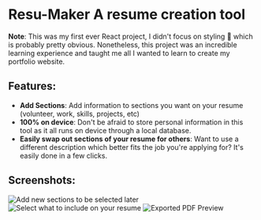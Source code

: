 # Resu-Maker A resume creation tool
**Note**: This was my first ever React project, I didn't focus on styling 😬 which is probably pretty obvious. Nonetheless, this project was an incredible learning experience and taught me all I wanted to learn to create my portfolio website.
## Features:
- **Add Sections**: Add information to sections you want on your resume (volunteer, work, skills, projects, etc)
- **100% on device**: Don't be afraid to store personal information in this tool as it all runs on device through a local database.
- **Easily swap out sections of your resume for others**: Want to use a different description which better fits the job you're applying for? It's easily done in a few clicks.
## Screenshots:
![Add new sections to be selected later](https://media.licdn.com/dms/image/v2/D562DAQESQ_mfaGD8gw/profile-treasury-image-shrink_800_800/profile-treasury-image-shrink_800_800/0/1722790428254?e=1725400800&v=beta&t=qUR30zVfUbtv3yWc_yXejYhKGra9C4bTppSuLyQ-Mxk)
![Select what to include on your resume](https://media.licdn.com/dms/image/v2/D562DAQGYAmQ8v6qQlg/profile-treasury-image-shrink_800_800/profile-treasury-image-shrink_800_800/0/1722790458896?e=1725400800&v=beta&t=qy4eND5r1i04XdQ-f-sdseVvJ9JgcQQ4PXhjX0Q7J6o)
![Exported PDF Preview](https://media.licdn.com/dms/image/v2/D562DAQFCPIThN4gKuw/profile-treasury-image-shrink_800_800/profile-treasury-image-shrink_800_800/0/1722790471973?e=1725400800&v=beta&t=YDwmtO-o9at5RyHwBigLEgSOLFARhUCCEyjEOUTUe2Q)

